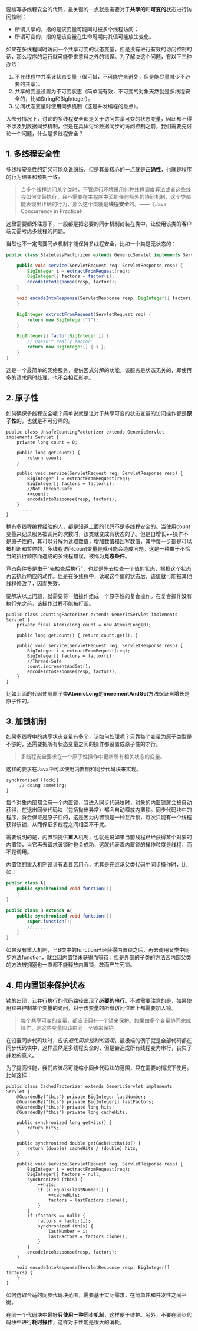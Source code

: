 要编写多线程安全的代码，最关键的一点就是需要对于**共享的**和**可变的**状态进行访问控制：
- 所谓共享的，指的是该变量可能同时被多个线程访问；
- 所谓可变的，指的是该变量在生命周期内其值可能放生变化。

如果在多线程同时访问一个共享可变的状态变量，但是没有进行有效的访问控制的话，那么程序的运行就可能带来意料之外的错误。为了解决这个问题，有以下三种办法：
1. 不在线程中共享该状态变量（很可惜，不可能完全避免，但是能尽量减少不必要的共享）。
2. 共享的变量设置为不可变状态（简单而有效，不可变的对象天然就是多线程安全的，比如String和BigInteger）。
3. 访问状态变量时使用同步机制（这是并发编程的重点）。

大部分情况下，讨论的多线程安全都是关于访问共享可变的状态变量，因此都不得不涉及到数据同步机制，但是在具体讨论数据同步的访问控制之前，我们需要先讨论一个问题，什么是多线程安全？

## 1. 多线程安全性
多线程安全性的定义可能众说纷纭，但是其最核心的一点就是**正确性**，也就是程序的行为结果和预期一致。
>当多个线程访问某个类时，不管运行环境采用何种线程调度算法或者这些线程如何交替执行，且不需要在主程序中添加任何额外的协同机制，这个类都能表现出正确的行为，那么这个类就是**线程安全**的。——《Java Concurrency in Practice》

这里需要额外注意下，一般都是把必要的同步机制封装在类中，让使用该类的客户端无需考虑多线程的问题。

当然也不一定需要同步机制才能保持多线程安全，比如一个类是无状态的：

```java
public class StatelessFactorizer extends GenericServlet implements Servlet {

    public void service(ServletRequest req, ServletResponse resp) {
        BigInteger i = extractFromRequest(req);
        BigInteger[] factors = factor(i);
        encodeIntoResponse(resp, factors);
    }

    void encodeIntoResponse(ServletResponse resp, BigInteger[] factors) {
    }

    BigInteger extractFromRequest(ServletRequest req) {
        return new BigInteger("7");
    }

    BigInteger[] factor(BigInteger i) {
        // Doesn't really factor
        return new BigInteger[] { i };
    }
}
```
这是一个最简单的网络服务，提供因式分解的功能。该服务是状态无关的，即使再多的请求同时处理，也不会相互影响。

## 2. 原子性
如何确保多线程安全呢？简单说就是让对于共享可变的状态变量的访问操作都是**原子性**的，也就是不可分隔的。

```
public class UnsafeCountingFactorizer extends GenericServlet implements Servlet {
    private long count = 0;

    public long getCount() {
        return count;
    }

    public void service(ServletRequest req, ServletResponse resp) {
        BigInteger i = extractFromRequest(req);
        BigInteger[] factors = factor(i);
        //Not Thread-Safe
        ++count;
        encodeIntoResponse(resp, factors);
    }
    ......
}
```
稍有多线程编程经验的人，都是知道上面的代码不是多线程安全的。当使用count变量来记录服务被调用的次数时，该类就变成有状态的了。但是自增长++操作不是原子性的，其可以分解为读取数值，增加数值和回写数值，其中每一步都是可以被打断和暂停的，多线程访问count变量是就可能会造成问题。这是一种由于不恰当的执行顺序而造成的多线程错误，被称为**竞态条件**。

竞态条件多是由于“先检查后执行”，也就是先去检查一个值的状态，根据这个状态再去执行响应的动作。但是在多线程中，读取这个值的状态后，该值就可能被其他线程修改了，因而失效。

要解决以上问题，就需要将一组操作组成一个原子性的复合操作。在复合操作没有执行完之前，该操作过程不能被打断。

```
public class CountingFactorizer extends GenericServlet implements Servlet {
    private final AtomicLong count = new AtomicLong(0);

    public long getCount() { return count.get(); }

    public void service(ServletRequest req, ServletResponse resp) {
        BigInteger i = extractFromRequest(req);
        BigInteger[] factors = factor(i);
        //Thread-Safe
        count.incrementAndGet();
        encodeIntoResponse(resp, factors);
    }
}
```
比如上面的代码使用原子类**AtomicLong**的**incrementAndGet**方法保证自增长是原子性的。

## 3. 加锁机制
如果多线程中的共享状态变量有多个，该如何处理呢？只靠每个变量为原子类型是不够的，还需要把所有状态变量之间的操作都设置成原子性的才行。
> 多线程安全要求在一个原子性操作中更新所有相关状态的变量。

这样的要求在Java中可以使用内置锁和同步代码块来实现。

```
synchronized (lock){
	 // doing someting;
}
```
每个对象内部都会有一个内置锁，当进入同步代码块时，对象的内置锁就会被自动获得，在退出同步代码块（包括抛出异常）都会自动释放内置锁。同步代码块中的程序，将会保证是原子性的，这是因为内置锁是一种互斥锁，每次只能有一个线程获得该锁，从而保证多线程之间相互不干扰。

需要说明的是，内置锁提供**重入**机制，也就是说如果当前线程已经获得某个对象的内置锁，当它再去请求该锁时也会成功，这就代表着内置锁的操作粒度是线程，而不是调用。

内置锁的重入机制设计有着良苦用心，尤其是在继承父类代码中同步操作时，比如：
```java
public class A{
	public synchronized void function(){
	}
}

public class B extends A{
	public synchronized void funtcion(){
		super.function();
		//......
	}
}
```
如果没有重入机制，当B类中的function已经获得内置锁之后，再去调用父类中同步方法function，就会因内置锁未获得而等待，但是外部的子类的方法因内部父类的方法被拥塞也一直都不能释放内置锁，故而产生死锁。

## 4. 用内置锁来保护状态
锁的出现，让并行执行的代码路径出现了**必要的串行**。不过需要注意的是，如果使用锁来控制某个变量的访问，对于该变量的所有访问位置上都需要加入锁。

>每个共享可变的变量，都应该只有一个锁来保护。如果由多个变量协同完成操作，则这些变量应该由同一个锁来保护。

在设置同步代码块时，应该*避免同步控制的滥用*。最极端的例子就是全部代码都在同步代码块中，这样虽然是多线程安全的，但是会造成所有线程变为串行，丧失了并发的意义。

为了提高性能，我们应该尽可能缩小同步代码块的范围，只在需要的情况下使用。比如这样：

```
public class CachedFactorizer extends GenericServlet implements Servlet {
    @GuardedBy("this") private BigInteger lastNumber;
    @GuardedBy("this") private BigInteger[] lastFactors;
    @GuardedBy("this") private long hits;
    @GuardedBy("this") private long cacheHits;

    public synchronized long getHits() {
        return hits;
    }

    public synchronized double getCacheHitRatio() {
        return (double) cacheHits / (double) hits;
    }

    public void service(ServletRequest req, ServletResponse resp) {
        BigInteger i = extractFromRequest(req);
        BigInteger[] factors = null;
        synchronized (this) {
            ++hits;
            if (i.equals(lastNumber)) {
                ++cacheHits;
                factors = lastFactors.clone();
            }
        }
        if (factors == null) {
            factors = factor(i);
            synchronized (this) {
                lastNumber = i;
                lastFactors = factors.clone();
            }
        }
        encodeIntoResponse(resp, factors);
    }

    void encodeIntoResponse(ServletResponse resp, BigInteger[] factors) {
    }
}
```
如何选取合适的同步代码块范围，需要基于实际需求，在简单性和并发性之间平衡。

在同一个代码块中最好**只使用一种同步机制**，这样便于维护。另外，不要在同步代码块中进行**耗时操作**，这样对于性能是很大的消耗。